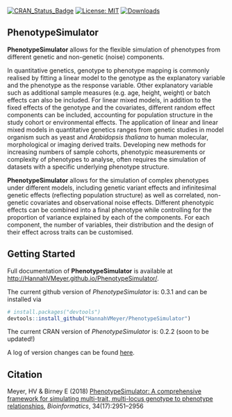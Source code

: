 
<!-- README.md is generated from README.Rmd. Please edit that file -->
[![CRAN\_Status\_Badge](http://www.r-pkg.org/badges/version/PhenotypeSimulator)](https://cran.r-project.org/package=PhenotypeSimulator) [![License: MIT](https://img.shields.io/badge/License-MIT-yellow.svg)](https://opensource.org/licenses/MIT) [![Downloads](http://cranlogs.r-pkg.org/badges/grand-total/PhenotypeSimulator?color=red)](http://cran.rstudio.com/web/packages/PhenotypeSimulator/index.html)

<i class="fa fa-map" aria-hidden="true"></i> PhenotypeSimulator
---------------------------------------------------------------

**PhenotypeSimulator** allows for the flexible simulation of phenotypes from different genetic and non-genetic (noise) components.

In quantitative genetics, genotype to phenotype mapping is commonly realised by fitting a linear model to the genotype as the explanatory variable and the phenotype as the response variable. Other explanatory variable such as additional sample measures (e.g. age, height, weight) or batch effects can also be included. For linear mixed models, in addition to the fixed effects of the genotype and the covariates, different random effect components can be included, accounting for population structure in the study cohort or environmental effects. The application of linear and linear mixed models in quantitative genetics ranges from genetic studies in model organism such as yeast and *Arabidopsis thaliana* to human molecular, morphological or imaging derived traits. Developing new methods for increasing numbers of sample cohorts, phenotypic measurements or complexity of phenotypes to analyse, often requires the simulation of datasets with a specific underlying phenotype structure.

**PhenotypeSimulator** allows for the simulation of complex phenotypes under different models, including genetic variant effects and infinitesimal genetic effects (reflecting population structure) as well as correlated, non-genetic covariates and observational noise effects. Different phenotypic effects can be combined into a final phenotype while controlling for the proportion of variance explained by each of the components. For each component, the number of variables, their distribution and the design of their effect across traits can be customised.

<i class="fa fa-cog" aria-hidden="true"></i> Getting Started
------------------------------------------------------------

Full documentation of **PhenotypeSimulator** is available at <http://HannahVMeyer.github.io/PhenotypeSimulator/>.

The current github version of *PhenotypeSimulator* is: 0.3.1 and can be installed via

``` r
# install.packages("devtools")
devtools::install_github("HannahVMeyer/PhenotypeSimulator")
```

The current CRAN version of *PhenotypeSimulator* is: 0.2.2 (soon to be updated!)

A log of version changes can be found [here](https://github.com/HannahVMeyer/PhenotypeSimulator/blob/master/NEWS.md).

<i class="fa fa-pencil" aria-hidden="true"></i> Citation
--------------------------------------------------------

Meyer, HV & Birney E (2018) [PhenotypeSimulator: A comprehensive framework for simulating multi-trait, multi-locus genotype to phenotype relationships](https://doi.org/10.1093/bioinformatics/bty197), *Bioinformatics*, 34(17):2951–2956
